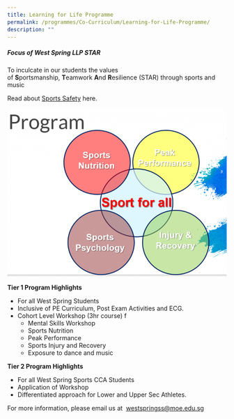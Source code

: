 ```yaml
---
title: Learning for Life Programme
permalink: /programmes/Co-Curriculum/Learning-for-Life-Programme/
description: ""
---
```


##### **Focus of West Spring LLP STAR**

To inculcate in our students the values of **S**portsmanship, **T**eamwork **A**nd **R**esilience (STAR) through sports and music

<p>Read about <a href="https://www.sportsingapore.gov.sg/sports-education/sports-safety">Sports Safety</a> here.</p>


![](/images/Co%20Curriculum/Capture-768x588.png)

**Tier 1 Program Highlights**

*   For all West Spring Students
*   Inclusive of PE Curriculum, Post Exam Activities and ECG.
*   Cohort Level Workshop (3hr course) f
    *   Mental Skills Workshop
    *   Sports Nutrition
    *   Peak Performance
    *   Sports Injury and Recovery
    *   Exposure to dance and music

**Tier 2 Program Highlights**

*   For all West Spring Sports CCA Students
*   Application of Workshop
*   Differentiated approach for Lower and Upper Sec Athletes.

For more information, please email us at  westspringss@moe.edu.sg